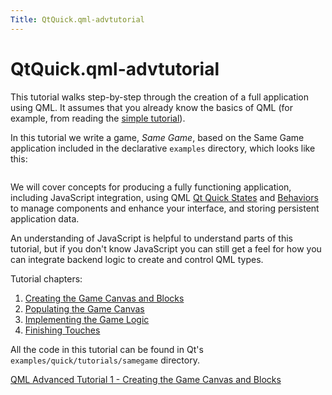 ```yaml
---
Title: QtQuick.qml-advtutorial
---
```


# QtQuick.qml-advtutorial

<span class="subtitle"></span>
<!-- $$$qml-advtutorial.html-description -->
<p>This tutorial walks step-by-step through the creation of a full application using QML. It assumes that you already know the basics of QML (for example, from reading the <a href="QtQuick.qml-tutorial.md">simple tutorial</a>).</p>
<p>In this tutorial we write a game, <i>Same Game</i>, based on the Same Game application included in the declarative <code>examples</code> directory, which looks like this:</p>
<p class="centerAlign"><img src="https://developer.ubuntu.com/static/devportal_uploaded/9abd6028-6850-4d64-84a8-d2c6c8ff4d79-../qml-advtutorial/images/declarative-samegame.png" alt="" /></p><p>We will cover concepts for producing a fully functioning application, including JavaScript integration, using QML <a href="QtQuick.State.md">Qt Quick States</a> and <a href="QtQuick.Behavior.md">Behaviors</a> to manage components and enhance your interface, and storing persistent application data.</p>
<p>An understanding of JavaScript is helpful to understand parts of this tutorial, but if you don't know JavaScript you can still get a feel for how you can integrate backend logic to create and control QML types.</p>
<p>Tutorial chapters:</p>
<ol class="1">
<li><a href="https://developer.ubuntu.comapps/qml/sdk-15.04.1/QtQuick.tutorials-samegame-samegame1/">Creating the Game Canvas and Blocks</a></li>
<li><a href="https://developer.ubuntu.comapps/qml/sdk-15.04.1/QtQuick.tutorials-samegame-samegame2/">Populating the Game Canvas</a></li>
<li><a href="https://developer.ubuntu.comapps/qml/sdk-15.04.1/QtQuick.tutorials-samegame-samegame3/">Implementing the Game Logic</a></li>
<li><a href="https://developer.ubuntu.comapps/qml/sdk-15.04.1/QtQuick.tutorials-samegame-samegame4/">Finishing Touches</a></li>
</ol>
<p>All the code in this tutorial can be found in Qt's <code>examples/quick/tutorials/samegame</code> directory.</p>
<!-- @@@qml-advtutorial.html -->
<p class="naviNextPrevious footerNavi">
<a class="nextPage" href="https://developer.ubuntu.comapps/qml/sdk-15.04.1/QtQuick.tutorials-samegame-samegame1/">QML Advanced Tutorial 1 - Creating the Game Canvas and Blocks</a>
</p>
